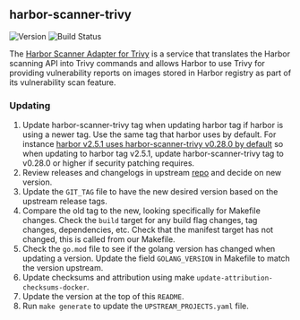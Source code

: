 ## **harbor-scanner-trivy**
![Version](https://img.shields.io/badge/version-v0.29.0-blue)
![Build Status](https://codebuild.us-west-2.amazonaws.com/badges?uuid=eyJlbmNyeXB0ZWREYXRhIjoieEpzUzBranRhT3NMMGdLU0lSVmh1S2RteDcyd1AwRU5LbVZFc2pnNlcvcWpaZHR4blQ3RktjbzllUmhwMmhma0pnZ2RWVEY0UEIzZ2NPc3pYQ2l1RFZvPSIsIml2UGFyYW1ldGVyU3BlYyI6IitiOTg2c2dOVW55cnVQREoiLCJtYXRlcmlhbFNldFNlcmlhbCI6MX0%3D&branch=main)

The [Harbor Scanner Adapter for Trivy](https://github.com/aquasecurity/harbor-scanner-trivy) is a service that translates the Harbor scanning API into Trivy commands and allows Harbor to use Trivy for providing vulnerability reports on images stored in Harbor registry as part of its vulnerability scan feature.

### Updating

1. Update harbor-scanner-trivy tag when updating harbor tag if harbor is using a newer tag. Use the same tag that harbor uses by default. For instance [harbor v2.5.1 uses harbor-scanner-trivy v0.28.0 by default](https://github.com/goharbor/harbor/blob/v2.5.1/Makefile#L115) so when updating to harbor tag v2.5.1, update harbor-scanner-trivy tag to v0.28.0 or higher if security patching requires.
1. Review releases and changelogs in upstream [repo](https://github.com/aquasecurity/harbor-scanner-trivy) and decide on new version.
1. Update the `GIT_TAG` file to have the new desired version based on the upstream release tags.
1. Compare the old tag to the new, looking specifically for Makefile changes. Check the `build` target for any build flag changes, tag changes, dependencies, etc. Check that the manifest target has not changed, this is called from our Makefile.
1. Check the `go.mod` file to see if the golang version has changed when updating a version. Update the field `GOLANG_VERSION` in Makefile to match the version upstream.
1. Update checksums and attribution using make `update-attribution-checksums-docker`.
1. Update the version at the top of this `README`.
1. Run `make generate` to update the `UPSTREAM_PROJECTS.yaml` file.